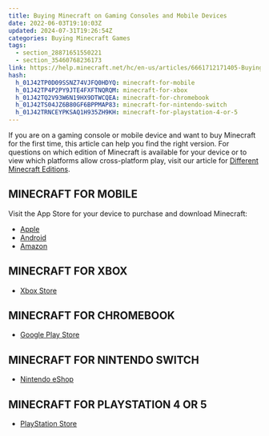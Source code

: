 ```yaml
---
title: Buying Minecraft on Gaming Consoles and Mobile Devices
date: 2022-06-03T19:10:03Z
updated: 2024-07-31T19:26:54Z
categories: Buying Minecraft Games
tags:
  - section_28871651550221
  - section_35460768236173
link: https://help.minecraft.net/hc/en-us/articles/6661712171405-Buying-Minecraft-on-Gaming-Consoles-and-Mobile-Devices
hash:
  h_01J42TP0D09SSNZ74VJFQ0HDYQ: minecraft-for-mobile
  h_01J42TP4P2PY9JTE4FXFTNQRQM: minecraft-for-xbox
  h_01J42TQ2V93W6N19HX9DTWCQEA: minecraft-for-chromebook
  h_01J42TS04JZ6B80GF6BPPMAP83: minecraft-for-nintendo-switch
  h_01J42TRNCEYPKSAQ1H935ZH9KH: minecraft-for-playstation-4-or-5
---
```


If you are on a gaming console or mobile device and want to buy Minecraft for the first time, this article can help you find the right version. For questions on which edition of Minecraft is available for your device or to view which platforms allow cross-platform play, visit our article for [Different Minecraft Editions](../Get-Minecraft/Different-Minecraft-Editions.md).

## MINECRAFT FOR MOBILE

Visit the App Store for your device to purchase and download Minecraft:

- [Apple](https://apps.apple.com/us/app/minecraft/id479516143)
- [Android](https://play.google.com/store/apps/details?id=com.mojang.minecraftpe&utm_source=mcnet&pli=1)
- [Amazon](https://www.amazon.com/Mojang-Minecraft-Pocket-Edition/dp/B00992CF6W)

## MINECRAFT FOR XBOX

- [Xbox Store](https://www.xbox.com/en-US/games/store/minecraft/9MVXMVT8ZKWC)

## MINECRAFT FOR CHROMEBOOK

- [Google Play Store](https://play.google.com/store/apps/details?id=com.mojang.minecraftpe)

## MINECRAFT FOR NINTENDO SWITCH

- [Nintendo eShop](https://www.nintendo.com/us/store/products/minecraft-106679/)

## MINECRAFT FOR PLAYSTATION 4 OR 5

- [PlayStation Store](https://www.playstation.com/en-us/games/minecraft/)
